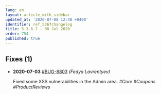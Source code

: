 ```yaml
---
lang: en
layout: article_with_sidebar
updated_at: '2020-07-08 12:48 +0400'
identifier: ref_5367changelog
title: 5.3.6.7 - 08 Jul 2020
order: 754
published: true
---
```

## Fixes (1)
* **2020-07-03** [#BUG-8803](https://xcn.myjetbrains.com/youtrack/issue/BUG-8803) _(Fedya Lavrentyev)_

  Fixed some XSS vulnerabilities in the Admin area. _#Core #Coupons #ProductReviews_
